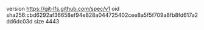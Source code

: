 version https://git-lfs.github.com/spec/v1
oid sha256:cbd6292af36658ef94e828a044725402cee8a5f5f709a8fb8fd617a2dd6dc03d
size 4443
